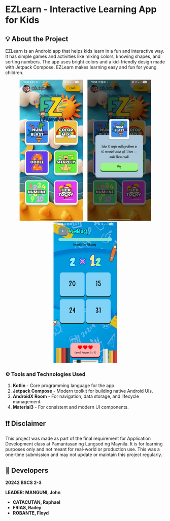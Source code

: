 # EZLearn - Interactive Learning App for Kids

## 💡 About the Project

EZLearn is an Android app that helps kids learn in a fun and interactive way. It has simple games and activities like mixing colors, knowing shapes, and sorting numbers. The app uses bright colors and a kid-friendly design made with Jetpack Compose. EZLearn makes learning easy and fun for young children.

<p align="center">
  <img src="images/1.jpg" alt="demo 3" width="200" hspace="5"/>
  <img src="images/2.jpg" alt="demo 2" width="200" hspace="5"/>
  <img src="images/3.jpg" alt="demo 2" width="200" hspace="5"/>
</p>


### **⚙ Tools and Technologies Used**

1. **Kotlin** - Core programming language for the app.
2. **Jetpack Compose** - Modern toolkit for building native Android UIs.
3. **AndroidX Room** - For navigation, data storage, and lifecycle management.
4. **Material3** - For consistent and modern UI components.

## ❗❗ Disclaimer

This project was made as part of the final requirement for Application Development class at Pamantasan ng Lungsod ng Maynila. It is for learning purposes only and not meant for real-world or production use. This was a one-time submission and may not update or maintain this project regularly.

## 👥 Developers

<b>20242 BSCS 2-3

<b>LEADER: MANGUNI, John

-   CATACUTAN, Raphael
-   FRIAS, Railey
-   ROBANTE, Floyd
